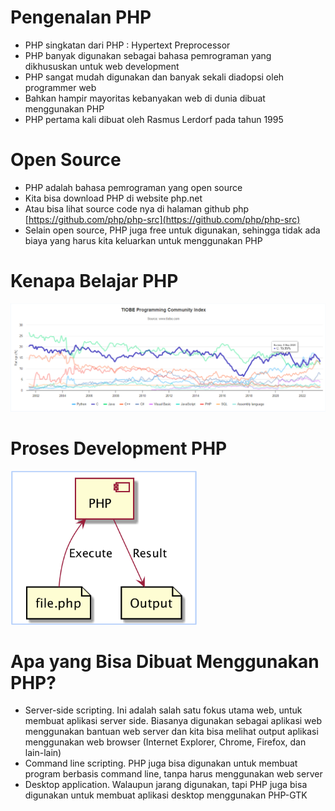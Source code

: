 # Pengenalan PHP

- PHP singkatan dari PHP : Hypertext Preprocessor
- PHP banyak digunakan sebagai bahasa pemrograman yang dikhususkan untuk web development
- PHP sangat mudah digunakan dan banyak sekali diadopsi oleh programmer web
- Bahkan hampir mayoritas kebanyakan web di dunia dibuat menggunakan PHP
- PHP pertama kali dibuat oleh Rasmus Lerdorf pada tahun 1995

# Open Source

- PHP adalah bahasa pemrograman yang open source
- Kita bisa download PHP di website php.net
- Atau bisa lihat source code nya di halaman github php [https://github.com/php/php-src](https://github.com/php/php-src)
- Selain open source, PHP juga free untuk digunakan, sehingga tidak ada biaya yang harus kita keluarkan untuk menggunakan PHP

# Kenapa Belajar PHP

![TIOBE Programming Community Index](/01%20-%20Pengenalan%20PHP/Picture%201.PNG "TIOBE Programming Community Index")

# Proses Development PHP

![Prosess Development PHP](/01%20-%20Pengenalan%20PHP/Picture%202.PNG "Proses Development PHP")

# Apa yang Bisa Dibuat Menggunakan PHP?

- Server-side scripting. Ini adalah salah satu fokus utama web, untuk membuat aplikasi server side.
Biasanya digunakan sebagai aplikasi web menggunakan bantuan web server dan kita bisa melihat output aplikasi menggunakan web browser (Internet Explorer, Chrome, Firefox, dan lain-lain)
- Command line scripting. PHP juga bisa digunakan untuk membuat program berbasis command line, tanpa harus menggunakan web server
- Desktop application. Walaupun jarang digunakan, tapi PHP juga bisa digunakan untuk membuat aplikasi desktop menggunakan PHP-GTK

